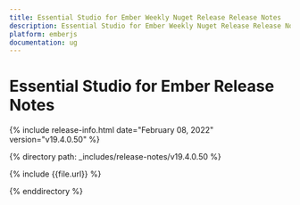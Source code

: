 ```yaml
---
title: Essential Studio for Ember Weekly Nuget Release Release Notes  
description: Essential Studio for Ember Weekly Nuget Release Release Notes  
platform: emberjs
documentation: ug
---
```


# Essential Studio for Ember  Release Notes  

{% include release-info.html date="February 08, 2022"  version="v19.4.0.50" %} 


{% directory path: _includes/release-notes/v19.4.0.50 %}

{% include {{file.url}} %}

{% enddirectory %}